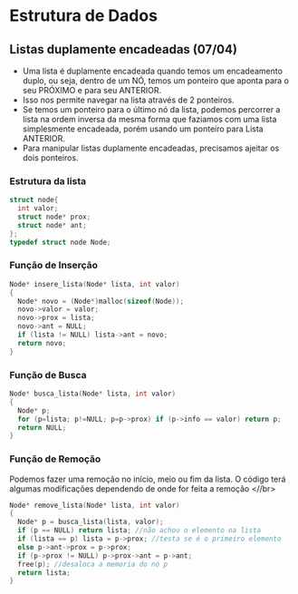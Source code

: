 # Estrutura de Dados

## Listas duplamente encadeadas (07/04)
- Uma lista é duplamente encadeada quando temos um encadeamento duplo, ou seja, dentro de um NÓ, temos um ponteiro que aponta para o seu PRÓXIMO e para seu ANTERIOR. </br>
- Isso nos permite navegar na lista através de 2 ponteiros. </br>
- Se temos um ponteiro para o último nó da lista, podemos percorrer a lista na ordem inversa da mesma forma que faziamos com uma lista simplesmente encadeada, porém usando um ponteiro para Lista ANTERIOR. </br>
- Para manipular listas duplamente encadeadas, precisamos ajeitar os dois ponteiros. </br>
### Estrutura da lista
```c
struct node{
  int valor;
  struct node* prox;
  struct node* ant;
};
typedef struct node Node;
```
### Função de Inserção 
```c
Node* insere_lista(Node* lista, int valor)
{
  Node* novo = (Node*)malloc(sizeof(Node));
  novo->valor = valor;
  novo->prox = lista;
  novo->ant = NULL;
  if (lista != NULL) lista->ant = novo;
  return novo;
}
```
### Função de Busca
```c
Node* busca_lista(Node* lista, int valor)
{
  Node* p;
  for (p=lista; p!=NULL; p=p->prox) if (p->info == valor) return p;
  return NULL;
}
```

### Função de Remoção
Podemos fazer uma remoção no início, meio ou fim da lista. O código terá algumas modificações dependendo de onde for feita a remoção <//br>
```c
Node* remove_lista(Node* lista, int valor)
{
  Node* p = busca_lista(lista, valor);
  if (p == NULL) return lista; //não achou o elemento na lista 
  if (lista == p) lista = p->prox; //testa se é o primeiro elemento
  else p->ant->prox = p->prox;
  if (p->prox != NULL) p->prox->ant = p->ant;
  free(p); //desaloca a memoria do nó p
  return lista;
}
```

